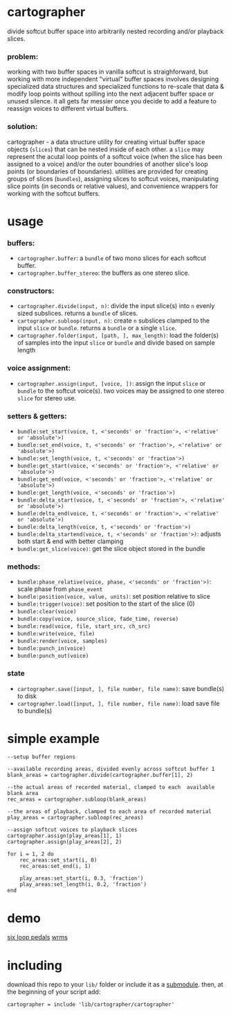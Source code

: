 # cartographer

divide softcut buffer space into arbitrarily nested recording and/or playback slices.

### problem:

working with two buffer spaces in vanilla softcut is straighforward, but working with more independent "virtual" buffer spaces involves designing specialized data structures and specialized functions to re-scale that data & modify loop points without spilling into the next adjacent buffer space or unused silence. it all gets far messier once you decide to add a feature to reassign voices to different virtual buffers.

### solution:

cartographer - a data structure utility for creating virtual buffer space objects (`slices`) that can be nested inside of each other. a `slice` may represent the acutal loop points of a softcut voice (when the slice has been assigned to a voice) and/or the outer boundries of another slice's loop points (or boundaries of boundaries). utilities are provided for creating groups of slices (`bundles`), assigning slices to softcut voices, manipulating slice points (in seconds or relative values), and convenience wrappers for working with the softcut buffers. 

# usage

### buffers:
- `cartographer.buffer`: a `bundle` of two mono slices for each softcut buffer.
- `cartographer.buffer_stereo`: the buffers as one stereo slice.

### constructors:
- `cartographer.divide(input, n)`: divide the input slice(s) into `n` evenly sized subslices. returns a `bundle` of slices.
- `cartographer.subloop(input, n)`: create `n` subslices clamped to the input `slice` or `bundle`. returns a `bundle` or a single `slice`.
- `cartographer.folder(input, [path, ], max_length)`: load the folder(s) of samples into the input `slice` or `bundle` and divide based on sample length

### voice assignment:
- `cartographer.assign(input, [voice, ])`: assign the input `slice` or `bundle` to the softcut voice(s). two voices may be assigned to one stereo `slice` for stereo use.

### setters & getters:
- `bundle:set_start(voice, t, <'seconds' or 'fraction'>, <'relative' or 'absolute'>)` 
- `bundle:set_end(voice, t, <'seconds' or 'fraction'>, <'relative' or 'absolute'>)` 
- `bundle:set_length(voice, t, <'seconds' or 'fraction'>)` 
- `bundle:get_start(voice, <'seconds' or 'fraction'>, <'relative' or 'absolute'>)` 
- `bundle:get_end(voice, <'seconds' or 'fraction'>, <'relative' or 'absolute'>)` 
- `bundle:get_length(voice, <'seconds' or 'fraction'>)`
- `bundle:delta_start(voice, t, <'seconds' or 'fraction'>, <'relative' or 'absolute'>)` 
- `bundle:delta_end(voice, t, <'seconds' or 'fraction'>, <'relative' or 'absolute'>)` 
- `bundle:delta_length(voice, t, <'seconds' or 'fraction'>)`
- `bundle:delta_startend(voice, t, <'seconds' or 'fraction'>)`: adjusts both start & end with better clamping
- `bundle:get_slice(voice)`: get the slice object stored in the bundle

### methods:
- `bundle:phase_relative(voice, phase, <'seconds' or 'fraction'>)`: scale phase from `phase_event`
- `bundle:position(voice, value, units)`: set position relative to slice
- `bundle:trigger(voice)`: set position to the start of the slice (0)
- `bundle:clear(voice)`
- `bundle:copy(voice, source_slice, fade_time, reverse)`
- `bundle:read(voice, file, start_src, ch_src)`
- `bundle:write(voice, file)`
- `bundle:render(voice, samples)`
- `bundle:punch_in(voice)`
- `bundle:punch_out(voice)`

### state

- `cartographer.save([input, ], file number, file name)`: save bundle(s) to disk
- `cartographer.load([input, ], file number, file name)`: load save file to bundle(s)

# simple example
```
--setup buffer regions

--available recording areas, divided evenly across softcut buffer 1
blank_areas = cartographer.divide(cartographer.buffer[1], 2)

--the actual areas of recorded material, clamped to each  available blank area
rec_areas = cartographer.subloop(blank_areas)

--the areas of playback, clamped to each area of recorded material
play_areas = cartographer.subloop(rec_areas)

--assign softcut voices to playback slices
cartographer.assign(play_areas[1], 1)
cartographer.assign(play_areas[2], 2)

for i = 1, 2 do
    rec_areas:set_start(i, 0)
    rec_areas:set_end(i, 1)

    play_areas:set_start(i, 0.3, 'fraction')
    play_areas:set_length(i, 0.2, 'fraction')
end
```

# demo

[six loop pedals](https://github.com/andr-ew/cartographer_demo)
[wrms](https://github.com/andr-ew/wrms)

# including

download this repo to your `lib/` folder or include it as a [submodule](https://github.blog/2016-02-01-working-with-submodules/). then, at the beginning of your script add:
```
cartographer = include 'lib/cartographer/cartographer'
```
